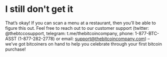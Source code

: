 # I still don't get it

That’s okay! If you can scan a menu at a restaurant, then you’ll be able to figure this out. Feel free to reach out to our customer support (twitter: @thebtccosupport, telegram: t.me/thebitcoincompany, phone: 1-877-BTC-ASST (1-877-282-2778) or email: support@thebitcoincompany.com) – we’ve got bitcoiners on hand to help you celebrate through your first bitcoin purchase!
